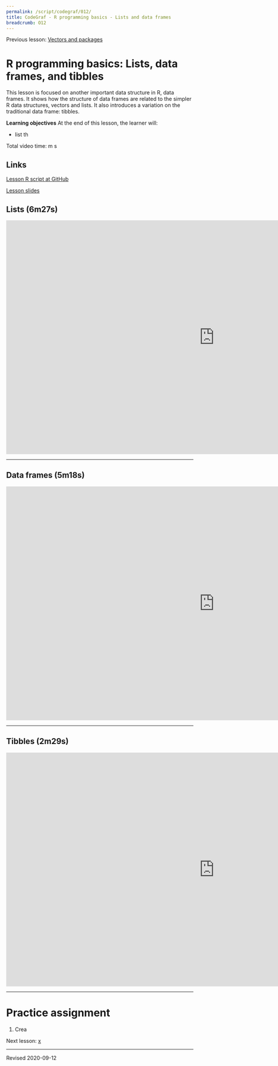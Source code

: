 ```yaml
---
permalink: /script/codegraf/012/
title: CodeGraf - R programming basics - Lists and data frames
breadcrumb: O12
---
```


Previous lesson: [Vectors and packages](../011)

# R programming basics: Lists, data frames, and tibbles

This lesson is focused on another important data structure in R, data frames. It shows how the structure of data frames are related to the simpler R data structures, vectors and lists. It also introduces a variation on the traditional data frame: tibbles.

**Learning objectives** At the end of this lesson, the learner will:
- list th

Total video time:  m  s

## Links

[Lesson R script at GitHub](https://github.com/HeardLibrary/digital-scholarship/blob/master/code/codegraf/012/012.R)


[Lesson slides](../slides/lesson012.pdf)

## Lists (6m27s)

<iframe width="1120" height="630" src="https://www.youtube.com/embed/yJfGLlaWW74" frameborder="0" allow="accelerometer; autoplay; encrypted-media; gyroscope; picture-in-picture" allowfullscreen></iframe>

----

## Data frames (5m18s)

<iframe width="1120" height="630" src="https://www.youtube.com/embed/3ummkARwUJM" frameborder="0" allow="accelerometer; autoplay; encrypted-media; gyroscope; picture-in-picture" allowfullscreen></iframe>

----
## Tibbles (2m29s)

<iframe width="1120" height="630" src="https://www.youtube.com/embed/TcYdBxI2hKo" frameborder="0" allow="accelerometer; autoplay; encrypted-media; gyroscope; picture-in-picture" allowfullscreen></iframe>

----

# Practice assignment

1. Crea

Next lesson: [x](../013)

----
Revised 2020-09-12
